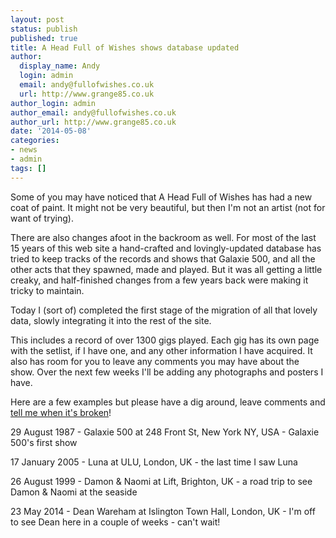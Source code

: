 ```yaml
---
layout: post
status: publish
published: true
title: A Head Full of Wishes shows database updated
author:
  display_name: Andy
  login: admin
  email: andy@fullofwishes.co.uk
  url: http://www.grange85.co.uk
author_login: admin
author_email: andy@fullofwishes.co.uk
author_url: http://www.grange85.co.uk
date: '2014-05-08'
categories:
- news
- admin
tags: []
---
```

<p>Some of you may have noticed that A Head Full of Wishes has had a new coat of paint. It might not be very beautiful, but then I'm not an artist (not for want of trying). </p>
<p>There are also changes afoot in the backroom as well. For most of the last 15 years of this web site a hand-crafted and lovingly-updated database has tried to keep tracks of the records and shows that Galaxie 500, and all the other acts that they spawned, made and played. But it was all getting a little creaky, and half-finished changes from a few years back were making it tricky to maintain.</p>
<p>Today I (sort of) completed the first stage of the migration of all that lovely data, slowly integrating it into the rest of the site.</p>
<p>This includes a record of over 1300 gigs played. Each gig has its own page with the setlist, if I have one, and any other information I have acquired. It also has room for you to leave any comments you may have about the show. Over the next few weeks I'll be adding any photographs and posters I have.</p>
<p>Here are a few examples but please have a dig around, leave comments and <a href="/about/contact-me/" title="Contact me">tell me when it's broken</a>!</p>
<p>29 August 1987 - Galaxie 500 at 248 Front St, New York NY, USA - Galaxie 500's first show</p>
<p>17 January 2005 - Luna at ULU, London, UK - the last time I saw Luna</p>
<p>26 August 1999 - Damon & Naomi at Lift, Brighton, UK - a road trip to see Damon & Naomi at the seaside</p>
<p>23 May 2014 - Dean Wareham at Islington Town Hall, London, UK - I'm off to see Dean here in a couple of weeks - can't wait!</p>
